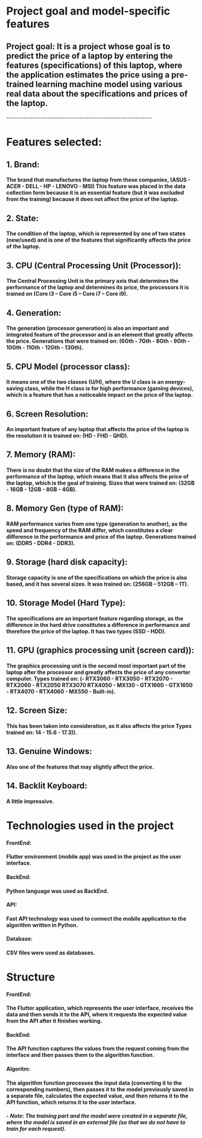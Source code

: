 <h1>Project goal and model-specific features</h1>

<h2> Project goal: It is a project whose goal is to predict the price of a laptop by entering the features (specifications) of this laptop, where the application estimates the price using a pre-trained learning machine model using various real data about the specifications and prices of the laptop. </h2>
------------------------------------------------------------

<h1> Features selected: </h1>

<h2>1. Brand:</h2>
<h4>The brand that manufactures the laptop from these companies,
(ASUS - ACER - DELL - HP - LENOVO - MSI) This feature was placed in the data collection form because it is an essential feature (but it was excluded from the training) because it does not affect the price of the laptop. </h4>

<h2>2. State:</h2>
<h4>The condition of the laptop, which is represented by one of two states (new/used) and is one of the features that significantly affects the price of the laptop. </h2>

<h2>3. CPU (Central Processing Unit (Processor)):</h2>
<h4>The Central Processing Unit is the primary axis that determines the performance of the laptop and determines its price, the processors it is trained on (Core i3 – Core i5 – Core i7 – Core i9). </h4>

<h2>4. Generation:</h2>
<h4>The generation (processor generation) is also an important and integrated feature of the processor and is an element that greatly affects the price. Generations that were trained on:
(6Gth - 7Gth - 8Gth - 9Gth - 10Gth - 11Gth - 12Gth - 13Gth). </h4>

<h2>5. CPU Model (processor class):</h2>
<h4>It means one of the two classes (U/H), where the U class is an energy-saving class, while the H class is for high performance (gaming devices), which is a feature that has a noticeable impact on the price of the laptop. </h4>

<h2>6. Screen Resolution:</h2>
<h4>An important feature of any laptop that affects the price of the laptop is the resolution it is trained on: (HD - FHD - QHD). </h4>

<h2>7. Memory (RAM):</h2>
<h4>There is no doubt that the size of the RAM makes a difference in the performance of the laptop, which means that it also affects the price of the laptop, which is the goal of training. Sizes that were trained on: (32GB - 16GB - 12GB - 8GB - 4GB). </h4>

<h2>8. Memory Gen (type of RAM):</h2>
<h4>RAM performance varies from one type (generation to another), as the speed and frequency of the RAM differ, which constitutes a clear difference in the performance and price of the laptop.
Generations trained on: (DDR5 - DDR4 - DDR3). </h4>

<h2>9. Storage (hard disk capacity):</h2>
<h4>Storage capacity is one of the specifications on which the price is also based, and it has several sizes. It was trained on: (256GB – 512GB – 1T). </h4>

<h2>10. Storage Model (Hard Type):</h2>
<h4>The specifications are an important feature regarding storage, as the difference in the hard drive constitutes a difference in performance and therefore the price of the laptop. It has two types (SSD - HDD). </h4>

<h2>11. GPU (graphics processing unit (screen card)):</h2>
<h4>The graphics processing unit is the second most important part of the laptop after the processor and greatly affects the price of any converter computer.
Types trained on:
(- RTX3060 - RTX3050 - RTX2070 - RTX2060 - RTX2050 RTX3070 RTX4050 - MX130 - GTX1660 - GTX1650 - RTX4070 - RTX4060 - MX550 - Built-in). </h4>

<h2>12. Screen Size:</h2>
<h4>This has been taken into consideration, as it also affects the price
Types trained on: 14 - 15.6 - 17.3)). </h4>

<h2>13. Genuine Windows:</h2>
<h4>Also one of the features that may slightly affect the price. </h4>

<h2>14. Backlit Keyboard:</h2>
<h4>A little impressive. </h4>



<h1> Technologies used in the project </h1>
<h4> FrontEnd:</h4> 
    <h4>Flutter environment (mobile app) was used in the project as the user interface. </h2>
<h4> BackEnd:</h4> 
    <h4>Python language was used as BackEnd. </h2>
<h4> API:</h4>
    <h4>Fast API technology was used to connect the mobile application to the algorithm written in Python. </h4>
<h4> Database:</h4>
    <h4>CSV files were used as databases. </h4>



<h1> Structure </h1>

<h4> FrontEnd:</h4> 
    <h4>The Flutter application, which represents the user interface, receives the data and then sends it to the API, where it requests the expected value from the API after it finishes working. </h4>
<h4> BackEnd:</h4>
    <h4>The API function captures the values from the request coming from the interface and then passes them to the algorithm function. </h4>
<h4> Algoritm:</h4>
    <h4> The algorithm function processes the input data (converting it to the corresponding numbers), then passes it to the model previously saved in a separate file, calculates the expected value, and then returns it to the API function, which returns it to the user interface. </h4>
    <h5> - Note: The training part and the model were created in a separate file, where the model is saved in an external file (so that we do not have to train for each request). </h5>
